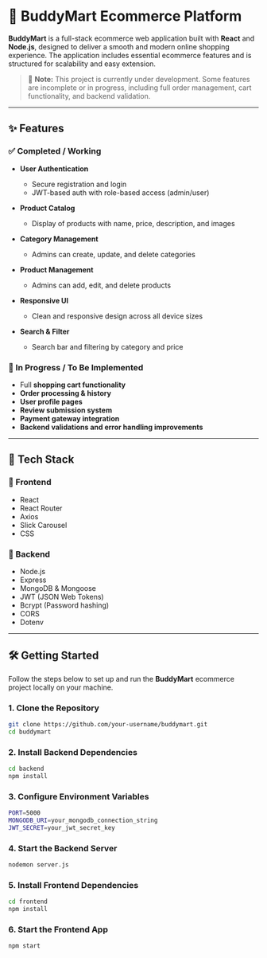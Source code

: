 # 🛒 BuddyMart Ecommerce Platform

**BuddyMart** is a full-stack ecommerce web application built with **React** and **Node.js**, designed to deliver a smooth and modern online shopping experience. The application includes essential ecommerce features and is structured for scalability and easy extension.

> 🚧 **Note:** This project is currently under development. Some features are incomplete or in progress, including full order management, cart functionality, and backend validation.

---

## ✨ Features

### ✅ Completed / Working
- **User Authentication**
  - Secure registration and login
  - JWT-based auth with role-based access (admin/user)

- **Product Catalog**
  - Display of products with name, price, description, and images

- **Category Management**
  - Admins can create, update, and delete categories

- **Product Management**
  - Admins can add, edit, and delete products

- **Responsive UI**
  - Clean and responsive design across all device sizes

- **Search & Filter**
  - Search bar and filtering by category and price

### 🔄 In Progress / To Be Implemented
- Full **shopping cart functionality**
- **Order processing & history**
- **User profile pages**
- **Review submission system**
- **Payment gateway integration**
- **Backend validations and error handling improvements**

---

## 🧰 Tech Stack

### 🔹 Frontend
- React
- React Router
- Axios
- Slick Carousel
- CSS

### 🔹 Backend
- Node.js
- Express
- MongoDB & Mongoose
- JWT (JSON Web Tokens)
- Bcrypt (Password hashing)
- CORS
- Dotenv

---

## 🛠️ Getting Started

Follow the steps below to set up and run the **BuddyMart** ecommerce project locally on your machine.

### 1. Clone the Repository

```bash
git clone https://github.com/your-username/buddymart.git
cd buddymart
```

### 2. Install Backend Dependencies

```bash
cd backend
npm install
```

### 3. Configure Environment Variables

```bash
PORT=5000
MONGODB_URI=your_mongodb_connection_string
JWT_SECRET=your_jwt_secret_key
```

### 4. Start the Backend Server

```bash
nodemon server.js
```

### 5. Install Frontend Dependencies

```bash
cd frontend
npm install
```

### 6. Start the Frontend App

```bash
npm start
```

